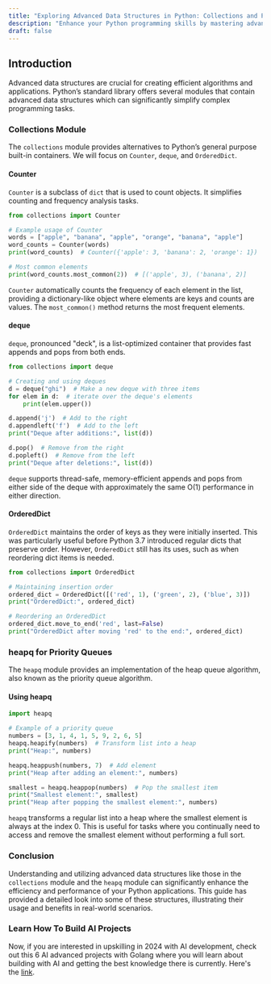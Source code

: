 ```yaml
---
title: "Exploring Advanced Data Structures in Python: Collections and Priority Queues"
description: "Enhance your Python programming skills by mastering advanced data structures from the collections module and utilizing heapq for efficient priority queues. This guide provides detailed insights into these powerful tools with practical examples."
draft: false
---
```


## Introduction

Advanced data structures are crucial for creating efficient algorithms and applications. Python’s standard library offers several modules that contain advanced data structures which can significantly simplify complex programming tasks.

### Collections Module

The `collections` module provides alternatives to Python’s general purpose built-in containers. We will focus on `Counter`, `deque`, and `OrderedDict`.

#### Counter

`Counter` is a subclass of `dict` that is used to count objects. It simplifies counting and frequency analysis tasks.

```python
from collections import Counter

# Example usage of Counter
words = ["apple", "banana", "apple", "orange", "banana", "apple"]
word_counts = Counter(words)
print(word_counts)  # Counter({'apple': 3, 'banana': 2, 'orange': 1})

# Most common elements
print(word_counts.most_common(2))  # [('apple', 3), ('banana', 2)]
```

`Counter` automatically counts the frequency of each element in the list, providing a dictionary-like object where elements are keys and counts are values. The `most_common()` method returns the most frequent elements.

#### deque

`deque`, pronounced "deck", is a list-optimized container that provides fast appends and pops from both ends.

```python
from collections import deque

# Creating and using deques
d = deque("ghi")  # Make a new deque with three items
for elem in d:  # iterate over the deque's elements
    print(elem.upper())

d.append('j')  # Add to the right
d.appendleft('f')  # Add to the left
print("Deque after additions:", list(d))

d.pop()  # Remove from the right
d.popleft()  # Remove from the left
print("Deque after deletions:", list(d))
```

`deque` supports thread-safe, memory-efficient appends and pops from either side of the deque with approximately the same O(1) performance in either direction.

#### OrderedDict

`OrderedDict` maintains the order of keys as they were initially inserted. This was particularly useful before Python 3.7 introduced regular dicts that preserve order. However, `OrderedDict` still has its uses, such as when reordering dict items is needed.

```python
from collections import OrderedDict

# Maintaining insertion order
ordered_dict = OrderedDict([('red', 1), ('green', 2), ('blue', 3)])
print("OrderedDict:", ordered_dict)

# Reordering an OrderedDict
ordered_dict.move_to_end('red', last=False)
print("OrderedDict after moving 'red' to the end:", ordered_dict)
```

### heapq for Priority Queues

The `heapq` module provides an implementation of the heap queue algorithm, also known as the priority queue algorithm.

#### Using heapq

```python
import heapq

# Example of a priority queue
numbers = [3, 1, 4, 1, 5, 9, 2, 6, 5]
heapq.heapify(numbers)  # Transform list into a heap
print("Heap:", numbers)

heapq.heappush(numbers, 7)  # Add element
print("Heap after adding an element:", numbers)

smallest = heapq.heappop(numbers)  # Pop the smallest item
print("Smallest element:", smallest)
print("Heap after popping the smallest element:", numbers)
```

`heapq` transforms a regular list into a heap where the smallest element is always at the index 0. This is useful for tasks where you continually need to access and remove the smallest element without performing a full sort.

### Conclusion

Understanding and utilizing advanced data structures like those in the `collections` module and the `heapq` module can significantly enhance the efficiency and performance of your Python applications. This guide has provided a detailed look into some of these structures, illustrating their usage and benefits in real-world scenarios.

### Learn How To Build AI Projects

Now, if you are interested in upskilling in 2024 with AI development, check out this 6 AI advanced projects with Golang where you will learn about building with AI and getting the best knowledge there is currently. Here's the [link](https://akhilsharmatech.gumroad.com/l/zgxqq).
